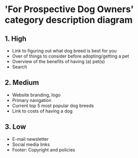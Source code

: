 # 'For Prospective Dog Owners' category description diagram

## 1. High

- Link to figuring out what dog breed is best for you
- Over of things to consider before adopting/getting a pet
- Overview of the benefits of having (a) pet(s)
- Search 

## 2. Medium

- Website branding, logo
- Primary navigation
- Current top 5 most popular dog breeds
- Link to costs of having a dog

## 3. Low

- E-mail newsletter
- Social media links
- Footer: Copyright and policies